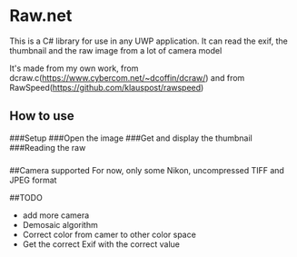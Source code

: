 # Raw.net
This is a C# library for use in any UWP application.
It can read the exif, the thumbnail and the raw image from a lot of camera model

It's made from my own work, from dcraw.c(https://www.cybercom.net/~dcoffin/dcraw/) and from RawSpeed(https://github.com/klauspost/rawspeed)

## How to use
###Setup
###Open the image
###Get and display the thumbnail
###Reading the raw
###

##Camera supported
For now, only some Nikon, uncompressed TIFF and JPEG format

##TODO
- add more camera
- Demosaic algorithm
- Correct color from camer to other color space
- Get the correct Exif with the correct value





